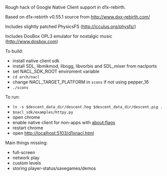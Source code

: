 Rough hack of Google Native Client support in d1x-rebirth.

Based on d1x-rebirth v0.55.1 source from <http://www.dxx-rebirth.com/>

Includes slightly patched PhysicsFS (<http://icculus.org/physfs/>)

Includes DosBox OPL3 emulator for nostalgic music (<http://www.dosbox.com>)

To build:

* install native client sdk
* install SDL, libmikmod, libogg, libvorbis and SDL_mixer from naclports
* set NACL_SDK_ROOT enviroment variable
* `cd arch/nacl`
* change NACL_TARGET_PLATFORM in `scons` if not using pepper_16
* `./scons`

To run:

* `ln -s $descent_data_dir/descent.hog $descent_data_dir/descent.pig .`
* `$nacl_sdk/examples/httpy.py`
* open chrome
* enable native client for non-apps with <about:flags>
* restart chrome
* open <http://localhost:5103/d1xnacl.html>

Main things missing:

* full-screen
* network play
* custom levels
* storing player-status/savegames/demos
